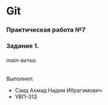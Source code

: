 # Git
### Практическая работа №7
### Задание 1.
###### main-ветка.
Выполнил:
* Саид Ахмад Надим Ибрагимович
* УВП-313